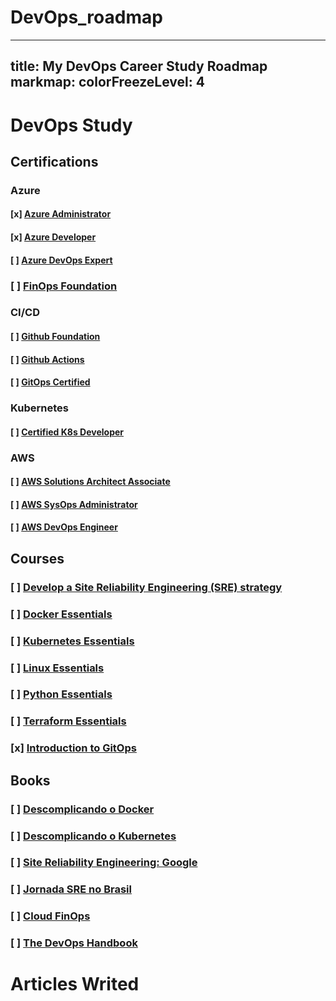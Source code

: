 # DevOps_roadmap
--- 
title: My DevOps Career Study Roadmap
markmap:
    colorFreezeLevel: 4
---
# DevOps Study

## Certifications
### Azure
#### [x] [Azure Administrator](https://learn.microsoft.com/pt-br/credentials/certifications/azure-administrator/?practice-assessment-type=certification)
#### [x] [Azure Developer](https://learn.microsoft.com/pt-br/credentials/certifications/azure-developer/?practice-assessment-type=certification)
#### [ ] [Azure DevOps Expert](https://learn.microsoft.com/pt-br/credentials/certifications/exams/az-400/)
### [ ] [FinOps Foundation](https://learn.finops.org/introduction-to-finops)

### CI/CD
#### [ ] [Github Foundation](https://examregistration.github.com/certification/GHF)
#### [ ] [Github Actions](https://examregistration.github.com/certification/ACTIONS)
#### [ ] [GitOps Certified](https://learning.codefresh.io/)

### Kubernetes
#### [ ] [Certified K8s Developer](https://training.linuxfoundation.org/certification/certified-kubernetes-application-developer-ckad/)

### AWS
#### [ ] [AWS Solutions Architect Associate](https://aws.amazon.com/certification/certified-solutions-architect-associate/)
#### [ ] [AWS SysOps Administrator](https://aws.amazon.com/pt/certification/certified-sysops-admin-associate/) 
#### [ ] [AWS DevOps Engineer](https://aws.amazon.com/pt/certification/certified-devops-engineer-professional/)

## Courses
### [ ] [Develop a Site Reliability Engineering (SRE) strategy](https://learn.microsoft.com/en-us/training/paths/az-400-develop-sre-strategy/) 
### [ ] [Docker Essentials](https://www.linuxtips.io/course/docker-essentials)
### [ ] [Kubernetes Essentials](https://www.linuxtips.io/course/kubernetes-essentials)
### [ ] [Linux Essentials](https://www.linuxtips.io/course/linux-essentials)
### [ ] [Python Essentials](https://www.linuxtips.io/course/python-essentials)
### [ ] [Terraform Essentials](https://www.linuxtips.io/course/terraform-essentials)
### [x] [Introduction to GitOps](https://training.linuxfoundation.org/training/introduction-to-gitops-lfs169/)

## Books
### [ ] [Descomplicando o Docker](https://livro.descomplicandodocker.com.br/)
### [ ] [Descomplicando o Kubernetes](https://livro.descomplicandokubernetes.com.br/pt/)
### [ ] [Site Reliability Engineering: Google](https://sre.google/sre-book/table-of-contents/)
### [ ] [Jornada SRE no Brasil](https://www.amazon.com.br/Jornada-SRE-Brasil-confiabilidade-experi%C3%AAncia-ebook/dp/B0CCC5RPJQ) 
### [ ] [Cloud FinOps](https://www.amazon.com.br/Cloud-FinOps-2%C2%AA-Edi%C3%A7%C3%A3o-colaborativas-ebook/dp/B0D4BDYDGQ)
### [ ] [The DevOps Handbook](https://www.amazon.com/DevOps-Handbook-World-Class-Reliability-Organizations/dp/1942788002)


# Articles Writed
